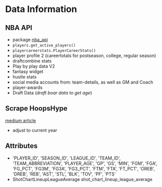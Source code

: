 # Data Information

## NBA API

- package [nba_api](https://github.com/swar/nba_api/tree/master/docs/nba_api)
- `players.get_active_players()`
- `playercareerstats.PlayerCareerStats()`
- player profile 2 (careertotals for postseason, college, regular season)
- draftcombine stats
- Play by play data V2
- fantasy widget
- hustle stats
- social media accounts from: team-details, as well as GM and Coach
- player-awards
- Draft Data (*draft boar data to get age*)


## Scrape HoopsHype

[medium article](https://medium.com/swlh/linking-nba-salary-to-performance-sample-player-analysis-with-python-2c568455b306)

- adjust to current year

## Attributes

- 'PLAYER_ID', 'SEASON_ID', 'LEAGUE_ID', 'TEAM_ID', 'TEAM_ABBREVIATION',
       'PLAYER_AGE', 'GP', 'GS', 'MIN', 'FGM', 'FGA', 'FG_PCT', 'FG3M', 'FG3A',
       'FG3_PCT', 'FTM', 'FTA', 'FT_PCT', 'OREB', 'DREB', 'REB', 'AST', 'STL',
       'BLK', 'TOV', 'PF', 'PTS'
- ShotChartLineupLeagueAverage shot_chart_lineup_league_average
